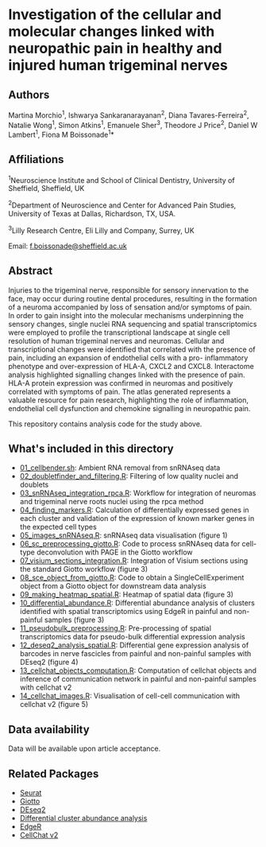 # Investigation of the cellular and molecular changes linked with neuropathic pain in healthy and injured human trigeminal nerves

## Authors
Martina Morchio<sup>1</sup>, Ishwarya Sankaranarayanan<sup>2</sup>, Diana Tavares-Ferreira<sup>2</sup>, Natalie Wong<sup>1</sup>, Simon Atkins<sup>1</sup>, Emanuele Sher<sup>3</sup>, Theodore J Price<sup>2</sup>, Daniel W Lambert<sup>1</sup>, Fiona M Boissonade<sup>1</sup>*


## Affiliations
<sup>1</sup>Neuroscience Institute and School of Clinical Dentistry, University of Sheffield, Sheffield, UK

<sup>2</sup>Department of Neuroscience and Center for Advanced Pain Studies, University of Texas at Dallas, Richardson, TX, USA.

<sup>3</sup>Lilly Research Centre, Eli Lilly and Company, Surrey, UK

Email: f.boissonade@sheffield.ac.uk



## Abstract
Injuries to the trigeminal nerve, responsible for sensory innervation to the face, may occur during routine dental procedures, resulting in the formation of a neuroma accompanied by loss of sensation and/or symptoms of pain. In order to gain insight into the molecular mechanisms underpinning the sensory changes, single nuclei RNA sequencing and spatial transcriptomics were employed to profile the transcriptional landscape at single cell resolution of human trigeminal nerves and neuromas. Cellular and transcriptional changes were identified that correlated with the presence of pain, including an expansion of endothelial cells with a pro- inflammatory phenotype and over-expression of HLA-A, CXCL2 and CXCL8. Interactome analysis highlighted signalling changes linked with the presence of pain. HLA-A protein expression was confirmed in neuromas and positively correlated with symptoms of pain. The atlas generated represents a valuable resource for pain research, highlighting the role of inflammation, endothelial cell dysfunction and chemokine signalling in neuropathic pain.

This repository contains analysis code for the study above.

## What's included in this directory
- [01_cellbender.sh](https://github.com/martina-boop/pain_human_neuromas/blob/main/scripts/01_cellbender.sh): Ambient RNA removal from snRNAseq data
- [02_doubletfinder_and_filtering.R](https://github.com/martina-boop/pain_human_neuromas/blob/main/scripts/02_doubletfinder_and_filtering.R): Filtering of low quality nuclei and doublets
- [03_snRNAseq_integration_rpca.R](https://github.com/martina-boop/pain_human_neuromas/blob/main/scripts/03_snRNAseq_integration_rpca.R): Workflow for integration of neuromas and trigeminal nerve roots nuclei using the rpca method
- [04_finding_markers.R](https://github.com/martina-boop/pain_human_neuromas/blob/main/scripts/04_finding_markers.R): Calculation of differentially expressed genes in each cluster and validation of the expression of known marker genes in the expected cell types
- [05_images_snRNAseq.R](https://github.com/martina-boop/pain_human_neuromas/blob/main/scripts/05_images_snRNAseq.R): snRNAseq data visualisation (figure 1)
- [06_sc_preprocessing_giotto.R](https://github.com/martina-boop/pain_human_neuromas/blob/main/scripts/06_sc_preprocessing_giotto.R): Code to process snRNAseq data for cell-type deconvolution with PAGE in the Giotto workflow
- [07_visium_sections_integration.R](https://github.com/martina-boop/pain_human_neuromas/blob/main/scripts/07_visium_sections_integration.R): Integration of Visium sections using the standard Giotto workflow (figure 3)
- [08_sce_object_from_giotto.R](https://github.com/martina-boop/pain_human_neuromas/blob/main/scripts/08_sce_object_from_giotto.R): Code to obtain a SingleCellExperiment object from a Giotto object for downstream data analysis
- [09_making_heatmap_spatial.R](https://github.com/martina-boop/pain_human_neuromas/blob/main/scripts/09_making_heatmap_spatial.R): Heatmap of spatial data (figure 3)
- [10_differential_abundance.R](https://github.com/martina-boop/pain_human_neuromas/blob/main/scripts/10_differential_abundance.R): Differential abundance analysis of clusters identified with spatial transcriptomics using EdgeR in painful and non-painful samples (figure 3)
- [11_pseudobulk_preprocessing.R](https://github.com/martina-boop/pain_human_neuromas/blob/main/scripts/11_pseudobulk_preprocessing.R): Pre-processing of spatial transcriptomics data for pseudo-bulk differential expression analysis
- [12_deseq2_analysis_spatial.R](https://github.com/martina-boop/pain_human_neuromas/blob/main/scripts/12_deseq2_analysis_spatial.R): Differential gene expression analysis of barcodes in nerve fascicles from painful and non-painful samples with DEseq2 (figure 4)
- [13_cellchat_objects_computation.R](https://github.com/martina-boop/pain_human_neuromas/blob/main/scripts/13_cellchat_objects_computation.R): Computation of cellchat objects and inference of communication network in painful and non-painful samples with cellchat v2
- [14_cellchat_images.R](https://github.com/martina-boop/pain_human_neuromas/blob/main/scripts/14_cellchat_images.R): Visualisation of cell-cell communication with cellchat v2 (figure 5)

## Data availability
Data will be available upon article acceptance.

## Related Packages
- [Seurat](https://satijalab.org/seurat/)
- [Giotto](https://github.com/drieslab/Giotto)
- [DEseq2](https://github.com/thelovelab/DESeq2)
- [Differential cluster abundance analysis](https://bioconductor.org/books/3.13/OSCA.multisample/differential-abundance.html)
- [EdgeR](https://bioconductor.org/packages/release/bioc/html/edgeR.html)
- [CellChat v2](https://github.com/jinworks/CellChat)

